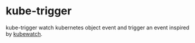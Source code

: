 # kube-trigger

kube-trigger watch kubernetes object event and trigger an event inspired by [kubewatch](https://github.com/vmware-archive/kubewatch).
